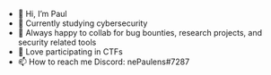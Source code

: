 - 👋 Hi, I’m Paul
- 👀 Currently studying cybersecurity
- 🌱 Always happy to collab for bug bounties, research projects, and security related tools
- 💞️ Love participating in CTFs
- 📫 How to reach me Discord: nePaulens#7287
